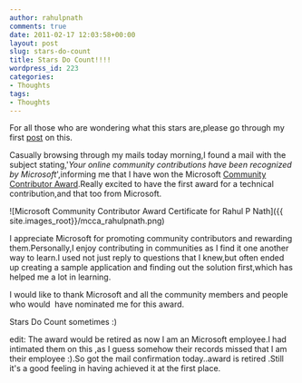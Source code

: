 ```yaml
---
author: rahulpnath
comments: true
date: 2011-02-17 12:03:58+00:00
layout: post
slug: stars-do-count
title: Stars Do Count!!!!
wordpress_id: 223
categories:
- Thoughts
tags:
- Thoughts
---
```


For all those who are wondering what this stars are,please go through my first [post](http://rahulpnath.com/blog/do-stars-count/) on this.

Casually browsing through my mails today morning,I found a mail with the subject stating,'_Your online community contributions have been recognized by Microsoft_',informing me that I have won the Microsoft [Community Contributor Award](http://www.microsoftcommunitycontributor.com/).Really excited to have the first award for a technical contribution,and that too from Microsoft.

![Microsoft Community Contributor Award Certificate for Rahul P Nath]({{ site.images_root}}/mcca_rahulpnath.png)

I appreciate Microsoft for promoting community contributors and rewarding them.Personally,I enjoy contributing in communities as I find it one another way to learn.I used not just reply to questions that I knew,but often ended up creating a sample application and finding out the solution first,which has helped me a lot in learning.

I would like to thank Microsoft and all the community members and people who would  have nominated me for this award.

Stars Do Count sometimes :)



edit: The award would be retired as now I am an Microsoft employee.I had intimated them on this ,as I guess somehow their records missed that I am their employee :).So got the mail confirmation today..award is retired .Still it's a good feeling in having achieved it at the first place.
